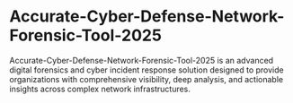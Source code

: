 # Accurate-Cyber-Defense-Network-Forensic-Tool-2025
Accurate-Cyber-Defense-Network-Forensic-Tool-2025 is an advanced digital forensics and cyber incident response solution designed to provide organizations with comprehensive visibility, deep analysis, and actionable insights across complex network infrastructures. 
